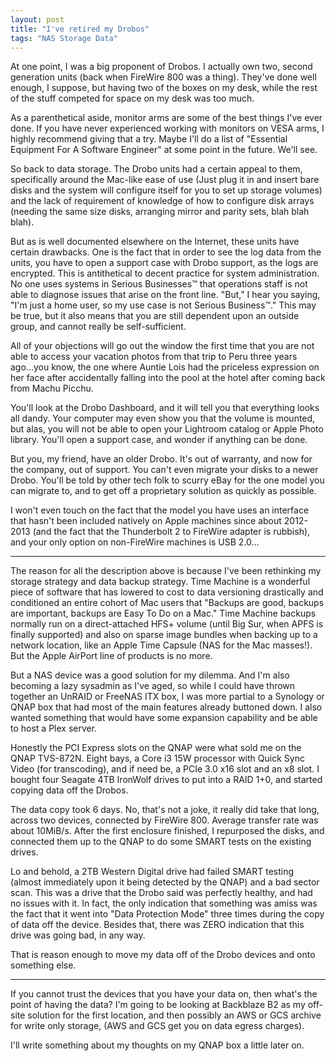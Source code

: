 ```yaml
---
layout: post
title: "I've retired my Drobos"
tags: "NAS Storage Data"
---
```

At one point, I was a big proponent of Drobos. I actually own two, second generation units (back when FireWire 800 was a thing).
They've done well enough, I suppose, but having two of the boxes on my desk, while the rest of the stuff competed for space
on my desk was too much.

As a parenthetical aside, monitor arms are some of the best things I've ever done. If you have never experienced working
with monitors on VESA arms, I highly recommend giving that a try. Maybe I'll do a list of "Essential Equipment For A Software
Engineer" at some point in the future. We'll see.

So back to data storage. The Drobo units had a certain appeal to them, specifically around the Mac-like ease of use (Just
plug it in and insert bare disks and the system will configure itself for you to set up storage volumes) and the lack of
requirement of knowledge of how to configure disk arrays (needing the same size disks, arranging mirror and parity sets, blah blah blah).

But as is well documented elsewhere on the Internet, these units have certain drawbacks. One is the fact that in order to
see the log data from the units, you have to open a support case with Drobo support, as the logs are encrypted. This is
antithetical to decent practice for system administration. No one uses systems in Serious Businesses™ that operations staff
is not able to diagnose issues that arise on the front line. "But," I hear you saying, "I'm just a home user, so my use
case is not Serious Business™." This may be true, but it also means that you are still dependent upon an outside group,
and cannot really be self-sufficient.

All of your objections will go out the window the first time that you are not able to access your vacation photos from that
trip to Peru three years ago...you know, the one where Auntie Lois had the priceless expression on her face after accidentally
falling into the pool at the hotel after coming back from Machu Picchu.

You'll look at the Drobo Dashboard, and it will tell you that everything looks all dandy. Your computer may even show you
that the volume is mounted, but alas, you will not be able to open your Lightroom catalog or Apple Photo library. You'll
open a support case, and wonder if anything can be done.

But you, my friend, have an older Drobo. It's out of warranty, and now for the company, out of support. You can't even migrate
your disks to a newer Drobo. You'll be told by other tech folk to scurry eBay for the one model you can migrate to, and to 
get off a proprietary solution as quickly as possible.

I won't even touch on the fact that the model you have uses an interface that hasn't been included natively on Apple machines
since about 2012-2013 (and the fact that the Thunderbolt 2 to FireWire adapter is rubbish), and your only option on non-FireWire
machines is USB 2.0...

---

The reason for all the description above is because I've been rethinking my storage strategy and data backup strategy.
Time Machine is a wonderful piece of software that has lowered to cost to data versioning drastically and conditioned an
entire cohort of Mac users that "Backups are good, backups are important, backups are Easy To Do on a Mac." Time Machine
backups normally run on a direct-attached HFS+ volume (until Big Sur, when APFS is finally supported) and also on sparse
image bundles when backing up to a network location, like an Apple Time Capsule (NAS for the Mac masses!). But the Apple
AirPort line of products is no more.

But a NAS device was a good solution for my dilemma. And I'm also becoming a lazy sysadmin as I've aged, so while I could
have thrown together an UnRAID or FreeNAS ITX box, I was more partial to a Synology or QNAP box that had most of the main
features already buttoned down. I also wanted something that would have some expansion capability and be able to host a Plex
server.

Honestly the PCI Express slots on the QNAP were what sold me on the QNAP TVS-872N. Eight bays, a Core i3 15W processor with
Quick Sync Video (for transcoding), and if need be, a PCIe 3.0 x16 slot and an x8 slot. I bought four Seagate 4TB IronWolf
drives to put into a RAID 1+0, and started copying data off the Drobos.

The data copy took 6 days. No, that's not a joke, it really did take that long, across two devices, connected by FireWire 800.
Average transfer rate was about 10MiB/s. After the first enclosure finished, I repurposed the disks, and connected them up
to the QNAP to do some SMART tests on the existing drives.

Lo and behold, a 2TB Western Digital drive had failed SMART testing (almost immediately upon it being detected by the QNAP)
and a bad sector scan. This was a drive that the Drobo said was perfectly healthy, and had no issues with it. In fact, the
only indication that something was amiss was the fact that it went into "Data Protection Mode" three times during the copy
of data off the device. Besides that, there was ZERO indication that this drive was going bad, in any way.

That is reason enough to move my data off of the Drobo devices and onto something else.

---

If you cannot trust the devices that you have your data on, then what's the point of having the data? I'm going to be looking
at Backblaze B2 as my off-site solution for the first location, and then possibly an AWS or GCS archive for write only storage,
(AWS and GCS get you on data egress charges).

I'll write something about my thoughts on my QNAP box a little later on.